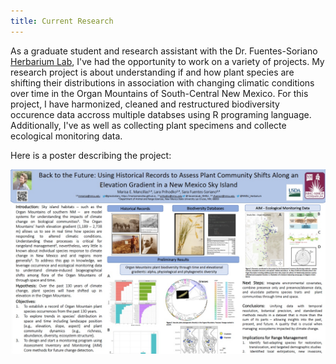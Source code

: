 ```yaml
---
title: Current Research
---
```


As a graduate student and research assistant with the Dr. Fuentes-Soriano [Herbarium Lab](https://aces.nmsu.edu/herbarium/index.html), I've had the opportunity to work on a variety of projects. My research project is about understanding if and how plant species are shifting their distributions in association with changing climatic conditions over time in the Organ Mountains of South-Central New Mexico. For this project, I have harmonized, cleaned and restructured biodiversity occurence data accross multiple databses using R programing language. Additionally, I've  as well as collecting plant specimens and collecte ecological monitoring data. 


Here is a poster describing the project:

<a href="SRM.pdf" class="image fit"><img src="SRM.jpg" alt=""></a>	
